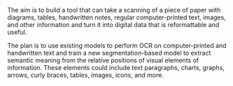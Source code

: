 The aim is to build a tool that can take a scanning of a piece of paper with diagrams, tables, handwritten notes, regular computer-printed text, images, and other information and turn it into digital data that is reformattable and useful.


The plan is to use existing models to perform OCR on computer-printed and handwritten text and train a new segmentation-based model to extract semantic meaning from the relative positions of visual elements of information. These elements could include text paragraphs, charts, graphs, arrows, curly braces, tables, images, icons, and more. 
